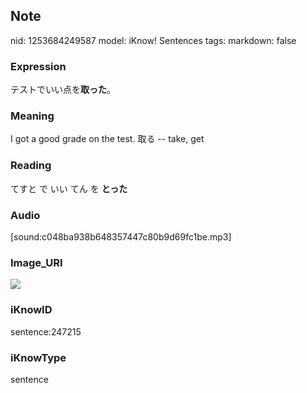 ## Note
nid: 1253684249587
model: iKnow! Sentences
tags: 
markdown: false

### Expression
テストでいい点を<b>取った</b>。

### Meaning
I got a good grade on the test.
取る -- take, get

### Reading
てすと で いい てん を <b>とった</b>

### Audio
[sound:c048ba938b648357447c80b9d69fc1be.mp3]

### Image_URI
<img src="516e6076d5e409069f90344c339b7014.jpg">

### iKnowID
sentence:247215

### iKnowType
sentence
